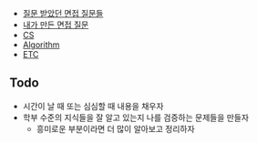 - [질문 받았던 면접 질문들](questions.md)
- [내가 만든 면접 질문](i-made-questions.md)
- [CS](cs.md)
- [Algorithm](algorithm.md)
- [ETC](etc.md)

## Todo

- 시간이 날 때 또는 심심할 때 내용을 채우자
- 학부 수준의 지식들을 잘 알고 있는지 나를 검증하는 문제들을 만들자
  - 흥미로운 부분이라면 더 많이 알아보고 정리하자
